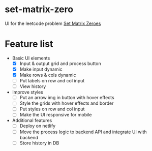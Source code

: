 # set-matrix-zero
UI for the leetcode problem [Set Matrix Zeroes](https://leetcode.com/problems/set-matrix-zeroes/)

# Feature list
- Basic UI elements
    - [x] Input & output grid and process button
    - [x] Make input dynamic
    - [x] Make rows & cols dynamic
    - [ ] Put labels on row and col input
    - [ ] View history
- Improve styles
    - [ ] Put an arrow img in button with hover effects
    - [ ] Style the grids with hover effects and border
    - [ ] Put styles on row and col input
    - [ ] Make the UI responsive for mobile
- Additional features
    - [ ] Deploy on netlify
    - [ ] Move the process logic to backend API and integrate UI with backend
    - [ ] Store history in DB

